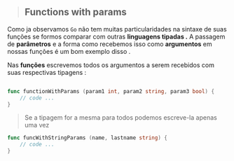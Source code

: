 > ## Functions with params


Como ja observamos `Go` não tem muitas particularidades na sintaxe de suas funções se formos comparar com outras **linguagens tipadas .** A passagem de **parâmetros**  e a forma como recebemos isso como **argumentos** em nossas funções é um bom exemplo disso .   

Nas **funções** escrevemos todos os argumentos a serem recebidos com suas respectivas tipagens : 

```go

func functionWithParams (param1 int, param2 string, param3 bool) {
    // code ...
}

```

> Se a tipagem for a mesma para todos podemos escreve-la apenas uma vez

```go
func funcWithStringParams (name, lastname string) {
    // code ...
}
```